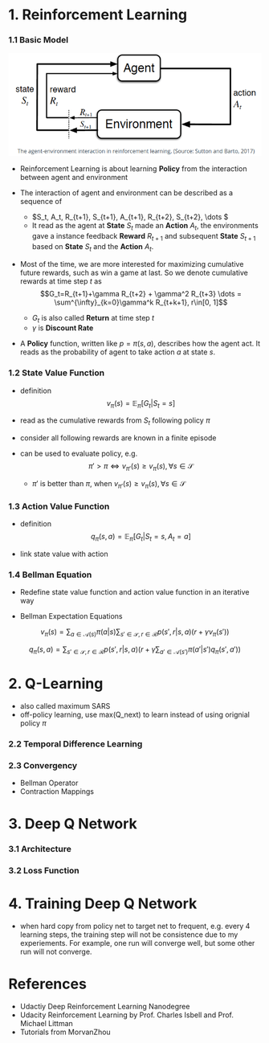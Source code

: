 # 1. Reinforcement Learning
### 1.1 Basic Model
<img src="./imgs/RL_model.png"  width="600" />

* Reinforcement Learning is about learning **Policy** from the interaction between agent and environment
* The interaction of agent and environment can be described as a sequence of 
  * $S_t, A_t, R_{t+1}, S_{t+1}, A_{t+1}, R_{t+2}, S_{t+2}, \dots $
  * It read as the agent at **State** $S_t$ made an **Action** $A_t$, the environments gave a instance feedback **Reward** $R_{t+1}$ and subsequent **State** $S_{t+1}$ based on **State** $S_t$ and the **Action** $A_t$.
* Most of the time, we are more interested for maximizing cumulative future rewards, such as win a game at last. So we denote cumulative rewards at time step $t$ as
$$G_t=R_{t+1}+\gamma R_{t+2} + \gamma^2 R_{t+3} \dots = \sum^{\infty}_{k=0}\gamma^k R_{t+k+1}, r\in[0, 1]$$

  * $G_t$ is also called **Return** at time step $t$
  * $\gamma$ is **Discount Rate**

* A **Policy** function, written like $p=\pi(s,a)$, describes how the agent act. It reads as the probability of agent to take action $a$ at state $s$.

### 1.2 State Value Function
* definition
$$v_{\pi}(s)=\mathop{\mathbb{E}}_{\pi}[G_t|S_t=s]$$

* read as the cumulative rewards from $S_t$ following policy $\pi$
* consider all following rewards are known in a finite episode
* can be used to evaluate policy, e.g.
$$\pi'>\pi \iff v_{\pi'}(s)\geq v_{\pi}(s), \forall s\in \mathcal{S}$$
  
  * $\pi'$ is better than $\pi$, when $v_{\pi'}(s)\geq v_{\pi}(s), \forall s\in \mathcal{S}$

### 1.3 Action Value Function
* definition
$$q_{\pi}(s,a)=\mathop{\mathbb{E}}_{\pi}[G_t|S_t=s, A_t=a]$$

* link state value with action

### 1.4 Bellman Equation
* Redefine state value function and action value function in an iterative way

* Bellman Expectation Equations

$$
v_\pi(s) = \sum_{a \in \mathcal{A}(s)}\pi(a|s)\sum_{s' \in \mathcal{S}, r\in\mathcal{R}}p(s',r|s,a)(r + \gamma v_\pi(s'))\nonumber
$$

$$
q_\pi(s,a) = \sum_{s' \in \mathcal{S}, r\in\mathcal{R}}p(s',r|s,a)(r + \gamma\sum_{a' \in \mathcal{A}(s')} \pi(a'|s') q_\pi(s',a'))\nonumber
$$

# 2. Q-Learning
* also called maximum SARS
* off-policy learning, use max(Q_next) to learn instead of using orignial policy $\pi$
### 2.2 Temporal Difference Learning
### 2.3 Convergency
* Bellman Operator
* Contraction Mappings

# 3. Deep Q Network
### 3.1 Architecture

### 3.2 Loss Function

# 4. Training Deep Q Network
* when hard copy from policy net to target net to frequent, e.g. every 4 learning steps, the training step will not be consistence due to my experiements. For example, one run will converge well, but some other run will not converge.

# References
* Udactiy Deep Reinforcement Learning Nanodegree
* Udacity Reinforcement Learning by Prof. Charles Isbell and Prof. Michael Littman
* Tutorials from MorvanZhou